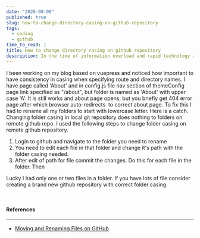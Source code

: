 ```yaml
---
date: "2020-08-08"
published: true
slug: how-to-change-directory-casing-on-github-repository
tags:
  - coding
  - github
time_to_read: 1
title: How to change directory casing on github repository
description: In the time of information overload and rapid technology advancement it is really hard to follow and try out all the interesting projects, articles and samples.
---
```


I been working on my blog based on vuepress and noticed how important to have consistency in casing when specifying route and directory names. I have page called 'About' and in config.js file nav section of themeConfig page link specified as "/about", but folder is named as 'About' with upper case 'A'. It is still works and about page opens, but you briefly get 404 error page after which browser auto-redirects  to correct about page. To fix this I had to rename all my folders to start with lowercase letter. Here is a catch. Changing folder casing in local git repository does nothing to folders on remote github repo. I used the following steps to change folder casing on remote github repository.

1. Login to github and navigate to the folder you need to rename
2. You need to edit each file in that folder and change it's path with the folder casing needed.
3. After edit of path for file commit the changes. Do this for each file in the folder. Then

Lucky I had only one or two files in a folder. If you have lots of file consider creating a brand new github repository with correct folder casing.

<br>

#### References

---

- [Moving and Renaming Files on GitHub](https://github.blog/2013-03-15-moving-and-renaming-files-on-github/)
